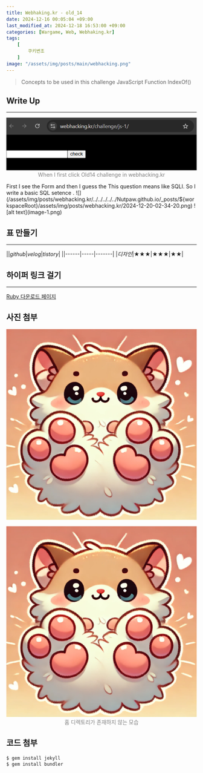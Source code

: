 ```yaml
---
title: Webhaking.kr - old_14
date: 2024-12-16 00:05:04 +09:00
last_modified_at: 2024-12-18 16:53:00 +09:00
categories: [Wargame, Web, Webhaking.kr]
tags:
    [
        쿠키변조
    ]
image: "/assets/img/posts/main/webhacking.png"
---
```


> Concepts to be used in this challenge
  JavaScript 
  Function IndexOf()

## Write Up
---
<p align="center" style="color:gray">
  <img src="/assets/img/posts/webhacking.kr/14/first.png" alt="useradd_2" />
       When I first click Old14 challenge in webhacking.kr
</p>
First I see the Form and then I guess the This question means like SQLI. So I write a basic SQL setence . 
![](/assets/img/posts/webhacking.kr/../../../../../Nutpaw.github.io/_posts/${workspaceRoot}/assets/img/posts/webhacking.kr/2024-12-20-02-34-20.png)
![alt text](image-1.png)



## 표 만들기
---
||_github_|_velog_|_tistory_| 
||------|-----|-------|
|_디자인_|★★★|★★★|★★|


## 하이퍼 링크 걸기 
---
[Ruby 다운로드 페이지](https://rubyinstaller.org/downloads/)  

## 사진 첨부
![ruby_install_page](/assets/img/profile/profile.png) 
<p align="center" style="color:gray">
  <img src="/assets/img/profile/profile.png" alt="useradd_2" />
  홈 디렉토리가 존재하지 않는 모습
</p>

## 코드 첨부
```shell
$ gem install jekyll
$ gem install bundler
```                                                                                                                                                                                                                                                                       